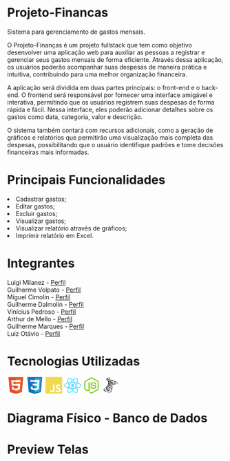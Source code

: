 # Projeto-Financas
Sistema para gerenciamento de gastos mensais.

O Projeto-Finanças é um projeto fullstack que tem como objetivo desenvolver uma aplicação web para auxiliar as pessoas a registrar e gerenciar seus gastos mensais de forma eficiente. Através dessa aplicação, os usuários poderão acompanhar suas despesas de maneira prática e intuitiva, contribuindo para uma melhor organização financeira.

A aplicação será dividida em duas partes principais: o front-end e o back-end. O frontend será responsável por fornecer uma interface amigável e interativa, permitindo que os usuários registrem suas despesas de forma rápida e fácil. Nessa interface, eles poderão adicionar detalhes sobre os gastos como data, categoria, valor e descrição. 

O sistema também contará com recursos adicionais, como a geração de gráficos e relatórios que permitirão uma visualização mais completa das despesas, possibilitando que o usuário identifique padrões e tome decisões financeiras mais informadas.

# Principais Funcionalidades
<li>Cadastrar gastos;</li>
<li>Editar gastos;</li>
<li>Excluir gastos;</li>
<li>Visualizar gastos;</li>
<li>Visualizar relatório através de gráficos;</li>
<li>Imprimir relatório em Excel.</li>

# Integrantes
Luigi Milanez - [Perfil](https://github.com/luigimilanez)<br>
Guilherme Volpato - [Perfil](https://github.com/GuilhermeVolpato)<br>
Miguel Cimolin - [Perfil](https://github.com/miguelcimolin)<br>
Guilherme Dalmolin - [Perfil](https://github.com/GuiDalmolin)<br>
Vinícius Pedroso - [Perfil](https://github.com/viniciusmilanez)<br>
Arthur de Mello - [Perfil](https://github.com/ArthurDMello)<br>
Guilherme Marques - [Perfil](https://github.com/GuilhermeMSilveira)<br>
Luiz Otávio - [Perfil](https://github.com/luizotavio-vieira)

# Tecnologias Utilizadas
<div>
    <img align="center" alt="HTML" height="40" width="40" src="https://raw.githubusercontent.com/devicons/devicon/master/icons/html5/html5-original.svg">
    <img align="center" alt="CSS" height="40" width="40" src="https://raw.githubusercontent.com/devicons/devicon/master/icons/css3/css3-original.svg">
    <img align="center" alt="JS" height="40" width="40" src="https://raw.githubusercontent.com/devicons/devicon/master/icons/javascript/javascript-plain.svg">
    <img align="center" alt="REACT" height="40" width="40" src="https://raw.githubusercontent.com/devicons/devicon/master/icons/react/react-original.svg">
    <img align="center" alt="NODE" height="40" width="40" src="https://raw.githubusercontent.com/devicons/devicon/master/icons/nodejs/nodejs-original.svg">
    <img align="center" alt="SQL_SERVER" height="40" width="40" src="https://raw.githubusercontent.com/devicons/devicon/master/icons/microsoftsqlserver/microsoftsqlserver-plain.svg">
</div>

# Diagrama Físico - Banco de Dados

# Preview Telas
